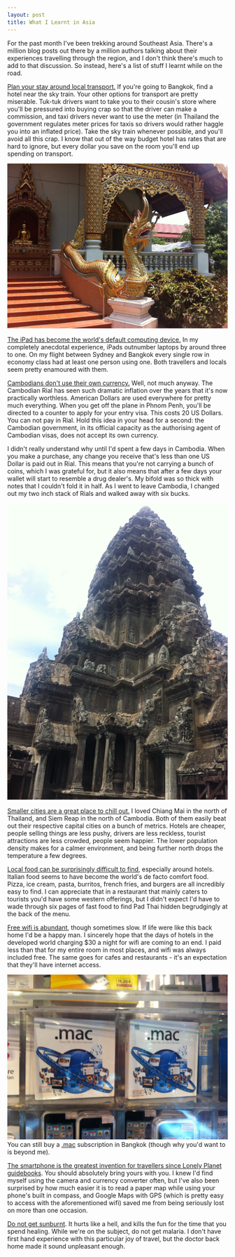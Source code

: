 ```yaml
---
layout: post
title: What I Learnt in Asia
---
```


For the past month I've been trekking around Southeast Asia. There's a million blog posts out there by a million authors talking about their experiences travelling through the region, and I don't think there's much to add to that discussion. So instead, here's a list of stuff I learnt while on the road.

<u>Plan your stay around local transport.</u> If you're going to Bangkok, find a hotel near the sky train. Your other options for transport are pretty miserable. Tuk-tuk drivers want to take you to their cousin's store where you'll be pressured into buying crap so that the driver can make a commission, and taxi drivers never want to use the meter (in Thailand the government regulates meter prices for taxis so drivers would rather haggle you into an inflated price). Take the sky train whenever possible, and you'll avoid all this crap. I know that out of the way budget hotel has rates that are hard to ignore, but every dollar you save on the room you'll end up spending on transport.

<img src="/images/2012-06-08-wat-phra-singh.jpg" alt="Wat Phra Singh in Chiang Mai, Thailand." title="Wat Phra Singh in Chiang Mai, Thailand." width="{{ site.width }}"/>

<u>The iPad has become the world's default computing device.</u> In my completely anecdotal experience, iPads outnumber laptops by around three to one. On my flight between Sydney and Bangkok every single row in economy class had at least one person using one. Both travellers and locals seem pretty enamoured with them.

<u>Cambodians don't use their own currency.</u> Well, not much anyway. The Cambodian Rial has seen such dramatic inflation over the years that it's now practically worthless. American Dollars are used everywhere for pretty much everything. When you get off the plane in Phnom Penh, you'll be directed to a counter to apply for your entry visa. This costs 20 US Dollars. You can not pay in Rial. Hold this idea in your head for a second: the Cambodian government, in its official capacity as the authorising agent of Cambodian visas, does not accept its own currency.

I didn't really understand why until I'd spent a few days in Cambodia. When you make a purchase, any change you receive that's less than one US Dollar is paid out in Rial. This means that you're not carrying a bunch of coins, which I was grateful for, but it also means that after a few days your wallet will start to resemble a drug dealer's. My bifold was so thick with notes that I couldn't fold it in half. As I went to leave Cambodia, I changed out my two inch stack of Rials and walked away with six bucks.

<img src="/images/2012-06-08-angkor-wat.jpg" alt="Angkor Wat in Cambodia." title="Angkor Wat in Cambodia." width="{{ site.width }}"/>

<u>Smaller cities are a great place to chill out.</u> I loved Chiang Mai in the north of Thailand, and Siem Reap in the north of Cambodia. Both of them easily beat out their respective capital cities on a bunch of metrics. Hotels are cheaper, people selling things are less pushy, drivers are less reckless, tourist attractions are less crowded, people seem happier. The lower population density makes for a calmer environment, and being further north drops the temperature a few degrees. 

<u>Local food can be surprisingly difficult to find</u>, especially around hotels. Italian food seems to have become the world's de facto comfort food. Pizza, ice cream, pasta, burritos, french fries, and burgers are all incredibly easy to find. I can appreciate that in a restaurant that mainly caters to tourists you'd have some western offerings, but I didn't expect I'd have to wade through six pages of fast food to find Pad Thai hidden begrudgingly at the back of the menu.

<u>Free wifi is abundant</u>, though sometimes slow. If life were like this back home I'd be a happy man. I sincerely hope that the days of hotels in the developed world charging $30 a night for wifi are coming to an end. I paid less than that for my entire room in most places, and wifi was always included free. The same goes for cafes and restaurants - it's an expectation that they'll have internet access.

<img src="/images/2012-06-08-dot-mac.jpg" alt="Retail boxes for .mac subscriptions." title="Retail boxes for .mac subscriptions." width="{{ site.width }}"/>You can still buy a <a href="http://en.wikipedia.org/wiki/MobileMe#.Mac">.mac</a> subscription in Bangkok (though why you'd want to is beyond me).

<u>The smartphone is the greatest invention for travellers since Lonely Planet guidebooks</u>. You should absolutely bring yours with you. I knew I'd find myself using the camera and currency converter often, but I've also been surprised by how much easier it is to read a paper map while using your phone's built in compass, and Google Maps with GPS (which is pretty easy to access with the aforementioned wifi) saved me from being seriously lost on more than one occasion.

<u>Do not get sunburnt</u>. It hurts like a hell, and kills the fun for the time that you spend healing. While we're on the subject, do not get malaria. I don't have first hand experience with this particular joy of travel, but the doctor back home made it sound unpleasant enough.